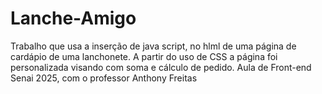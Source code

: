 # Lanche-Amigo
Trabalho que usa a inserção de java script, no hlml de uma página de cardápio de uma lanchonete. A partir do uso de CSS a página foi personalizada visando com soma e cálculo de pedido. Aula de Front-end Senai 2025, com o professor Anthony Freitas
